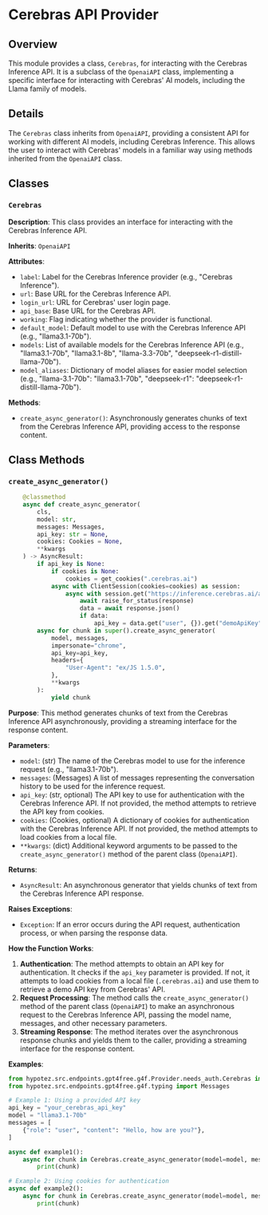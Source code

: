 # Cerebras API Provider

## Overview

This module provides a class, `Cerebras`, for interacting with the Cerebras Inference API. It is a subclass of the `OpenaiAPI` class, implementing a specific interface for interacting with Cerebras' AI models, including the Llama family of models.

## Details

The `Cerebras` class inherits from `OpenaiAPI`, providing a consistent API for working with different AI models, including Cerebras Inference. This allows the user to interact with Cerebras' models in a familiar way using methods inherited from the `OpenaiAPI` class.

## Classes

### `Cerebras`

**Description**: This class provides an interface for interacting with the Cerebras Inference API.

**Inherits**: `OpenaiAPI`

**Attributes**:
- `label`: Label for the Cerebras Inference provider (e.g., "Cerebras Inference").
- `url`: Base URL for the Cerebras Inference API.
- `login_url`: URL for Cerebras' user login page.
- `api_base`: Base URL for the Cerebras API.
- `working`: Flag indicating whether the provider is functional.
- `default_model`: Default model to use with the Cerebras Inference API (e.g., "llama3.1-70b").
- `models`: List of available models for the Cerebras Inference API (e.g., "llama3.1-70b", "llama3.1-8b", "llama-3.3-70b", "deepseek-r1-distill-llama-70b").
- `model_aliases`: Dictionary of model aliases for easier model selection (e.g., "llama-3.1-70b": "llama3.1-70b", "deepseek-r1": "deepseek-r1-distill-llama-70b").

**Methods**:
- `create_async_generator()`: Asynchronously generates chunks of text from the Cerebras Inference API, providing access to the response content.


## Class Methods

### `create_async_generator()`

```python
    @classmethod
    async def create_async_generator(
        cls,
        model: str,
        messages: Messages,
        api_key: str = None,
        cookies: Cookies = None,
        **kwargs
    ) -> AsyncResult:
        if api_key is None:
            if cookies is None:
                cookies = get_cookies(".cerebras.ai")
            async with ClientSession(cookies=cookies) as session:
                async with session.get("https://inference.cerebras.ai/api/auth/session") as response:
                    await raise_for_status(response)
                    data = await response.json()
                    if data:
                        api_key = data.get("user", {}).get("demoApiKey")
        async for chunk in super().create_async_generator(
            model, messages,
            impersonate="chrome",
            api_key=api_key,
            headers={
                "User-Agent": "ex/JS 1.5.0",
            },
            **kwargs
        ):
            yield chunk
```

**Purpose**: This method generates chunks of text from the Cerebras Inference API asynchronously, providing a streaming interface for the response content.

**Parameters**:

- `model`: (str) The name of the Cerebras model to use for the inference request (e.g., "llama3.1-70b").
- `messages`: (Messages) A list of messages representing the conversation history to be used for the inference request.
- `api_key`: (str, optional) The API key to use for authentication with the Cerebras Inference API. If not provided, the method attempts to retrieve the API key from cookies.
- `cookies`: (Cookies, optional) A dictionary of cookies for authentication with the Cerebras Inference API. If not provided, the method attempts to load cookies from a local file.
- `**kwargs`: (dict) Additional keyword arguments to be passed to the `create_async_generator()` method of the parent class (`OpenaiAPI`).

**Returns**:

- `AsyncResult`: An asynchronous generator that yields chunks of text from the Cerebras Inference API response.

**Raises Exceptions**:

- `Exception`:  If an error occurs during the API request, authentication process, or when parsing the response data.

**How the Function Works**:

1. **Authentication**: The method attempts to obtain an API key for authentication. It checks if the `api_key` parameter is provided. If not, it attempts to load cookies from a local file (`.cerebras.ai`) and use them to retrieve a demo API key from Cerebras' API.
2. **Request Processing**:  The method calls the `create_async_generator()` method of the parent class (`OpenaiAPI`) to make an asynchronous request to the Cerebras Inference API, passing the model name, messages, and other necessary parameters.
3. **Streaming Response**:  The method iterates over the asynchronous response chunks and yields them to the caller, providing a streaming interface for the response content.

**Examples**:

```python
from hypotez.src.endpoints.gpt4free.g4f.Provider.needs_auth.Cerebras import Cerebras
from hypotez.src.endpoints.gpt4free.g4f.typing import Messages

# Example 1: Using a provided API key
api_key = "your_cerebras_api_key"
model = "llama3.1-70b"
messages = [
    {"role": "user", "content": "Hello, how are you?"},
]

async def example1():
    async for chunk in Cerebras.create_async_generator(model=model, messages=messages, api_key=api_key):
        print(chunk)

# Example 2: Using cookies for authentication
async def example2():
    async for chunk in Cerebras.create_async_generator(model=model, messages=messages):
        print(chunk)
```